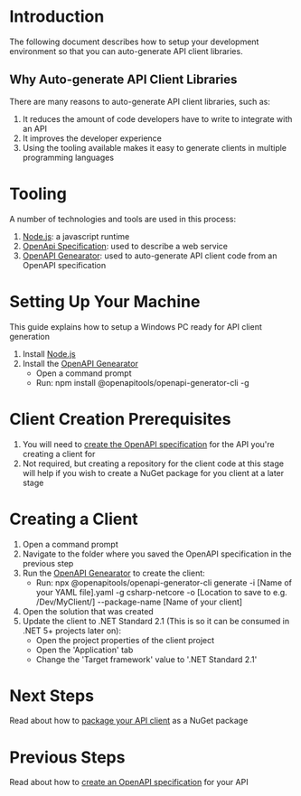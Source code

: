 # Introduction 
The following document describes how to setup your development environment so that you can auto-generate API client libraries.

## Why Auto-generate API Client Libraries
There are many reasons to auto-generate API client libraries, such as:
1. It reduces the amount of code developers have to write to integrate with an API
2. It improves the developer experience
3. Using the tooling available makes it easy to generate clients in multiple programming languages

# Tooling
A number of technologies and tools are used in this process:
1. [Node.js](https://nodejs.org/en/): a javascript runtime
2. [OpenApi Specification](https://swagger.io/specification/): used to describe a web service
3. [OpenAPI Genearator](https://openapi-generator.tech/): used to auto-generate API client code from an OpenAPI specification
  
# Setting Up Your Machine
This guide explains how to setup a Windows PC ready for API client generation

1. Install [Node.js](https://nodejs.org/en/)
2. Install the [OpenAPI Genearator](https://openapi-generator.tech/)
    * Open a command prompt
    * Run: npm install @openapitools/openapi-generator-cli -g

# Client Creation Prerequisites 

1. You will need to [create the OpenAPI specification](generating-an-openapi-spec-for-the-localgov-ims-api.md) for the API you're creating a client for
2. Not required, but creating a repository for the client code at this stage will help if you wish to create a NuGet package for you client at a later stage

# Creating a Client

1. Open a command prompt
2. Navigate to the folder where you saved the OpenAPI specification in the previous step
3. Run the [OpenAPI Genearator](https://openapi-generator.tech/) to create the client:
    * Run: npx @openapitools/openapi-generator-cli generate -i [Name of your YAML file].yaml -g csharp-netcore -o [Location to save to e.g. /Dev/MyClient/] --package-name [Name of your client]
4. Open the solution that was created
5. Update the client to .NET Standard 2.1 (This is so it can be consumed in .NET 5+ projects later on):
    * Open the project properties of the client project
    * Open the 'Application' tab
    * Change the 'Target framework' value to '.NET Standard 2.1'

# Next Steps

Read about how to [package your API client](packaging-your-api-client.md) as a NuGet package

# Previous Steps

Read about how to [create an OpenAPI specification](generating-an-openapi-spec-for-the-localgov-ims-api.md) for your API